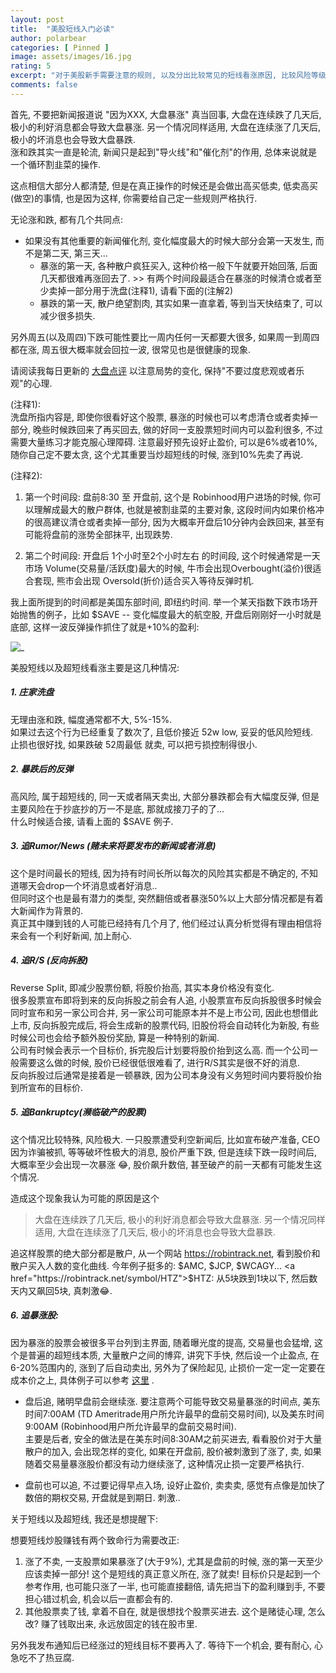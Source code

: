 ```yaml
---
layout: post
title:  "美股短线入门必读"
author: polarbear
categories: [ Pinned ]
image: assets/images/16.jpg
rating: 5
excerpt: "对于美股新手需要注意的规则, 以及分出比较常见的短线看涨原因, 比较风险等级."
comments: false
---
```


首先, 不要把新闻报道说 "因为XXX, 大盘暴涨" 真当回事, 大盘在连续跌了几天后, 极小的利好消息都会导致大盘暴涨. 另一个情况同样适用, 大盘在连续涨了几天后, 极小的坏消息也会导致大盘暴跌.    
涨和跌其实一直是轮流, 新闻只是起到"导火线"和"催化剂"的作用, 总体来说就是一个循环割韭菜的操作.    

这点相信大部分人都清楚, 但是在真正操作的时候还是会做出高买低卖, 低卖高买(做空)的事情, 也是因为这样, 你需要给自己定一些规则严格执行.

无论涨和跌, 都有几个共同点:
- 如果没有其他重要的新闻催化剂, 变化幅度最大的时候大部分会第一天发生, 而不是第二天, 第三天...
  - 暴涨的第一天, 各种散户疯狂买入, 这种价格一般下午就要开始回落, 后面几天都很难再涨回去了.
        >> 有两个时间段最适合在暴涨的时候清仓或者至少卖掉一部分用于洗盘(注释1), 请看下面的(注解2)
  - 暴跌的第一天, 散户绝望割肉, 其实如果一直拿着, 等到当天快结束了, 可以减少很多损失.



另外周五(以及周四)下跌可能性要比一周内任何一天都要大很多, 如果周一到周四都在涨, 周五很大概率就会回拉一波, 很常见也是很健康的现象.

请阅读我每日更新的 <a href="{{site.baseurl}}/pinned-page-3">大盘点评</a> 以注意局势的变化, 保持"不要过度悲观或者乐观"的心理.
 

(注释1):    
洗盘所指内容是, 即使你很看好这个股票, 暴涨的时候也可以考虑清仓或者卖掉一部分, 晚些时候跌回来了再买回去, 做的好同一支股票短时间内可以盈利很多, 不过需要大量练习才能克服心理障碍.
注意最好预先设好止盈价, 可以是6%或者10%, 随你自己定不要太贪, 这个尤其重要当炒超短线的时候, 涨到10%先卖了再说.

(注释2):       
1. 第一个时间段: 盘前8:30 至 开盘前, 这个是 Robinhood用户进场的时候, 你可以理解成最大的散户群体, 也就是被割韭菜的主要对象, 这段时间内如果价格冲的很高建议清仓或者卖掉一部分, 因为大概率开盘后10分钟内会跌回来, 甚至有可能将盘前的涨势全部抹平, 出现跌势.

2. 第二个时间段: 开盘后 1个小时至2个小时左右 的时间段, 这个时候通常是一天市场 Volume(交易量/活跃度)最大的时候, 牛市会出现Overbought(溢价)很适合套现, 熊市会出现 Oversold(折价)适合买入等待反弹时机.   

我上面所提到的时间都是美国东部时间, 即纽约时间.
举一个某天指数下跌市场开始抛售的例子，比如 $SAVE -- 变化幅度最大的航空股, 开盘后刚刚好一小时就是底部, 这样一波反弹操作抓住了就是+10%的盈利:

![_]({{site.baseurl}}/assets/images/save_screenshot.jpg) 

美股短线以及超短线看涨主要是这几种情况:

##### 1. 庄家洗盘

无理由涨和跌, 幅度通常都不大, 5%-15%.    
如果过去这个行为已经重复了数次了, 且低价接近 52w low, 妥妥的低风险短线.     
止损也很好找, 如果跌破 52周最低 就卖, 可以把亏损控制得很小.     

##### 2. 暴跌后的反弹
高风险, 属于超短线的, 同一天或者隔天卖出, 大部分暴跌都会有大幅度反弹, 但是主要风险在于抄底抄的万一不是底, 那就成接刀子的了...    
什么时候适合接, 请看上面的 $SAVE 例子.

#####  3. 追Rumor/News (赌未来将要发布的新闻或者消息)
这个是时间最长的短线, 因为持有时间长所以每次的风险其实都是不确定的, 不知道哪天会drop一个坏消息或者好消息..     
但同时这个也是最有潜力的类型, 突然翻倍或者暴涨50%以上大部分情况都是有着大新闻作为背景的.    
真正其中赚到钱的人可能已经持有几个月了, 他们经过认真分析觉得有理由相信将来会有一个利好新闻, 加上耐心.     

##### 4. 追R/S (反向拆股)
Reverse Split, 即减少股票份额, 将股价抬高, 其实本身价格没有变化.      
很多股票宣布即将到来的反向拆股之前会有人追, 小股票宣布反向拆股很多时候会同时宣布和另一家公司合并, 另一家公司可能原本并不是上市公司, 因此也想借此上市, 反向拆股完成后, 将会生成新的股票代码, 旧股份将会自动转化为新股, 有些时候公司也会给予额外股份奖励, 算是一种特别的新闻.    
公司有时候会表示一个目标价, 拆完股后计划要将股价抬到这么高. 而一个公司一般需要这么做的时候, 股价已经很低很难看了, 进行R/S其实是很不好的消息.    
反向拆股过后通常是接着是一顿暴跌, 因为公司本身没有义务短时间内要将股价抬到所宣布的目标价.

##### 5. 追Bankruptcy(濒临破产的股票)
这个情况比较特殊, 风险极大. 
一只股票遭受利空新闻后, 比如宣布破产准备, CEO因为诈骗被抓, 等等破坏性极大的消息, 股价严重下跌, 但是连续下跌一段时间后, 大概率至少会出现一次暴涨 😂, 股价飙升数倍, 甚至破产的前一天都有可能发生这个情况. 

造成这个现象我认为可能的原因是这个
> 大盘在连续跌了几天后, 极小的利好消息都会导致大盘暴涨. 另一个情况同样适用, 大盘在连续涨了几天后, 极小的坏消息也会导致大盘暴跌.  



追这样股票的绝大部分都是散户, 从一个网站 <a href="https://robintrack.net">https://robintrack.net</a>, 看到股价和散户买入人数的变化曲线. 今年例子挺多的: $AMC, $JCP, $WCAGY...      
<a href="https://robintrack.net/symbol/HTZ">$HTZ</a>: 从5块跌到1块以下, 然后数天内又飙回5块, 真刺激😂.   


##### 6. 追暴涨股:

因为暴涨的股票会被很多平台列到主界面, 随着曝光度的提高, 交易量也会猛增, 这个是普遍的超短线本质, 大量散户之间的博弈, 讲究下手快, 然后设一个止盈点, 在6-20%范围内的, 涨到了后自动卖出, 另外为了保险起见, 止损价一定一定一定要在成本价之上, 具体例子可以参考 <a href="{{site.baseurl}}/pinned-page-2">这里</a> .

* 盘后追, 赌明早盘前会继续涨. 要注意两个可能导致交易量暴涨的时间点, 美东时间7:00AM (TD Ameritrade用户所允许最早的盘前交易时间), 以及美东时间9:00AM (Robinhood用户所允许最早的盘前交易时间).     
 主要是后者, 安全的做法是在美东时间8:30AM之前买进去, 看看股价对于大量散户的加入, 会出现怎样的变化, 如果在开盘前, 股价被刺激到了涨了, 卖, 如果随着交易量暴涨股价都没有动力继续涨了, 这种情况止损一定要严格执行.

* 盘前也可以追, 不过要记得早点入场, 设好止盈价, 卖卖卖, 感觉有点像是加快了数倍的期权交易, 开盘就是到期日. 刺激..


关于短线以及超短线, 我还是想提醒下: 

想要短线炒股赚钱有两个致命行为需要改正:
  1. 涨了不卖, 一支股票如果暴涨了(大于9%), 尤其是盘前的时候, 涨的第一天至少应该卖掉一部分! 这个是短线的真正意义所在, 涨了就卖! 目标价只是起到一个参考作用, 也可能只涨了一半, 也可能直接翻倍, 请先把当下的盈利赚到手, 不要担心错过机会, 机会以后一直都会有的.
  2. 其他股票卖了钱, 拿着不自在, 就是很想找个股票买进去. 这个是赌徒心理, 怎么改? 赚了钱取出来, 永远放固定的钱在股市里.

另外我发布通知后已经涨过的短线目标不要再入了. 等待下一个机会, 要有耐心, 心急吃不了热豆腐.

